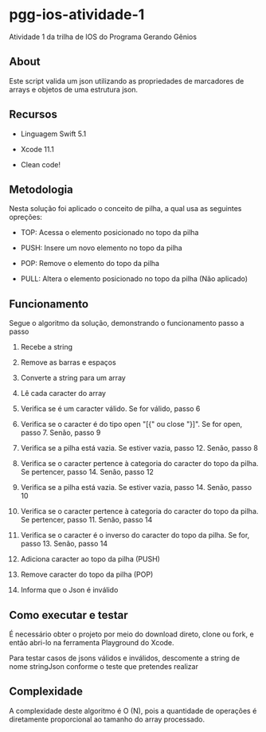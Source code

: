 # pgg-ios-atividade-1

Atividade 1 da trilha de IOS do Programa Gerando Gênios

## About

Este script valida um json utilizando as propriedades de marcadores de arrays e objetos de uma estrutura json.

## Recursos

*  Linguagem Swift 5.1

*  Xcode 11.1

* Clean code!

## Metodologia

Nesta solução foi aplicado o conceito de pilha, a qual usa as seguintes opreções:

*  TOP: Acessa o elemento posicionado no topo da pilha

*  PUSH: Insere um novo elemento no topo da pilha

*  POP: Remove o elemento do topo da pilha

*  PULL: Altera o elemento posicionado no topo da pilha (Não aplicado)


## Funcionamento

Segue o algoritmo da solução, demonstrando o funcionamento passo a passo

1. Recebe a string

2. Remove as barras e espaços

3. Converte a string para um array

4. Lê cada caracter do array

5. Verifica se é um caracter válido. Se for válido, passo 6

6. Verifica se o caracter é do tipo open "[{" ou close "}]". Se for open, passo 7. Senão, passo 9

7. Verifica se a pilha está vazia. Se estiver vazia, passo 12. Senão, passo 8

8. Verifica se o caracter pertence à categoria do caracter do topo da pilha. Se pertencer, passo 14. Senão, passo 12

9. Verifica se a pilha está vazia. Se estiver vazia, passo 14. Senão, passo 10

10. Verifica se o caracter pertence à categoria do caracter do topo da pilha. Se pertencer, passo 11. Senão, passo 14

11. Verifica se o caracter é o inverso do caracter do topo da pilha. Se for, passo 13. Senão, passo 14

12. Adiciona caracter ao topo da pilha (PUSH)
 
13. Remove caracter do topo da pilha (POP)
 
14. Informa que o Json é inválido


## Como executar e testar

É necessário obter o projeto por meio do download direto, clone ou fork, e então abri-lo na ferramenta Playground do Xcode.

Para testar casos de jsons válidos e inválidos, descomente a string de nome stringJson conforme o teste que pretendes realizar

## Complexidade

A complexidade deste algoritmo é O (N), pois a quantidade de operações é diretamente proporcional ao tamanho do array processado.


